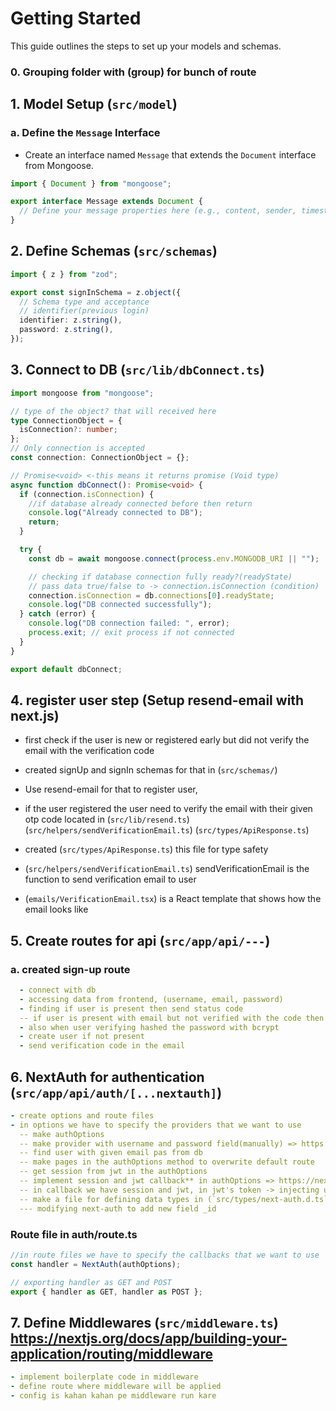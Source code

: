 # Getting Started

This guide outlines the steps to set up your models and schemas.

### 0. Grouping folder with (group) for bunch of route

## 1. Model Setup (`src/model`)

### a. Define the `Message` Interface

- Create an interface named `Message` that extends the `Document` interface from Mongoose.

```typescript
import { Document } from "mongoose";

export interface Message extends Document {
  // Define your message properties here (e.g., content, sender, timestamp)
}
```

## 2. Define Schemas (`src/schemas`)

```typescript
import { z } from "zod";

export const signInSchema = z.object({
  // Schema type and acceptance
  // identifier(previous login)
  identifier: z.string(),
  password: z.string(),
});
```

## 3. Connect to DB (`src/lib/dbConnect.ts`)

```typescript
import mongoose from "mongoose";

// type of the object? that will received here
type ConnectionObject = {
  isConnection?: number;
};
// Only connection is accepted
const connection: ConnectionObject = {};

// Promise<void> <-this means it returns promise (Void type)
async function dbConnect(): Promise<void> {
  if (connection.isConnection) {
    //if database already connected before then return
    console.log("Already connected to DB");
    return;
  }

  try {
    const db = await mongoose.connect(process.env.MONGODB_URI || "");

    // checking if database connection fully ready?(readyState)
    // pass data true/false to -> connection.isConnection (condition)
    connection.isConnection = db.connections[0].readyState;
    console.log("DB connected successfully");
  } catch (error) {
    console.log("DB connection failed: ", error);
    process.exit; // exit process if not connected
  }
}

export default dbConnect;
```

## 4. register user step (Setup resend-email with next.js)

- first check if the user is new or registered early but did not verify the email with the verification code

- created signUp and signIn schemas for that in (`src/schemas/`)

- Use resend-email for that to register user,
- if the user registered the user need to verify the email with their given otp code located in (`src/lib/resend.ts`)(`src/helpers/sendVerificationEmail.ts`) (`src/types/ApiResponse.ts`)
- created (`src/types/ApiResponse.ts`) this file for type safety

- (`src/helpers/sendVerificationEmail.ts`) sendVerificationEmail is the function to send verification email to user
- (`emails/VerificationEmail.tsx`) is a React template that shows how the email looks like

## 5. Create routes for api (`src/app/api/---`)

### a. created sign-up route

```yaml
  - connect with db
  - accessing data from frontend, (username, email, password)
  - finding if user is present then send status code
  -- if user is present with email but not verified with the code then do work
  - also when user verifying hashed the password with bcrypt
  - create user if not present
  - send verification code in the email
```

## 6. NextAuth for authentication (`src/app/api/auth/[...nextauth]`)

```yaml
- create options and route files
- in options we have to specify the providers that we want to use
  -- make authOptions
  -- make provider with username and password field(manually) => https://next-auth.js.org/providers/credentials
  -- find user with given email pas from db
  -- make pages in the authOptions method to overwrite default route
  -- get session from jwt in the authOptions
  -- implement session and jwt callback** in authOptions => https://next-auth.js.org/configuration/callbacks#sign-in-callback
  -- in callback we have session and jwt, in jwt's token -> injecting user data (making powerful)
  -- make a file for defining data types in (`src/types/next-auth.d.ts`)
  --- modifying next-auth to add new field _id
```

### Route file in auth/route.ts

```typescript
//in route files we have to specify the callbacks that we want to use
const handler = NextAuth(authOptions);

// exporting handler as GET and POST
export { handler as GET, handler as POST };
```

## 7. Define Middlewares (`src/middleware.ts`) https://nextjs.org/docs/app/building-your-application/routing/middleware

```yaml
- implement boilerplate code in middleware
- define route where middleware will be applied
- config is kahan kahan pe middleware run kare
```
